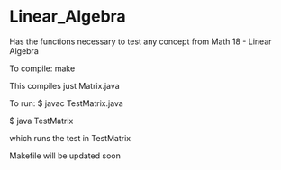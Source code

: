 # Linear_Algebra
Has the functions necessary to test any concept from Math 18 - Linear Algebra

To compile:
make

This compiles just Matrix.java

To run:
$ javac TestMatrix.java

$ java TestMatrix

which runs the test in TestMatrix

Makefile will be updated soon

